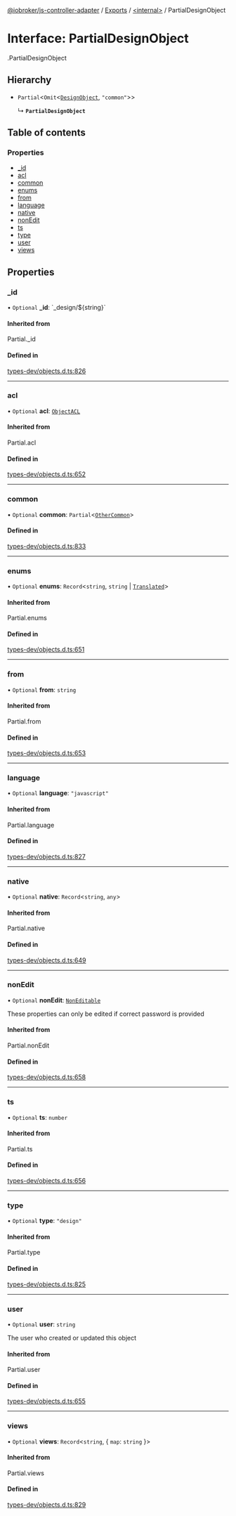 [@iobroker/js-controller-adapter](../README.md) / [Exports](../modules.md) / [<internal\>](../modules/internal_.md) / PartialDesignObject

# Interface: PartialDesignObject

[<internal>](../modules/internal_.md).PartialDesignObject

## Hierarchy

- `Partial`<`Omit`<[`DesignObject`](internal_.DesignObject.md), ``"common"``\>\>

  ↳ **`PartialDesignObject`**

## Table of contents

### Properties

- [\_id](internal_.PartialDesignObject.md#_id)
- [acl](internal_.PartialDesignObject.md#acl)
- [common](internal_.PartialDesignObject.md#common)
- [enums](internal_.PartialDesignObject.md#enums)
- [from](internal_.PartialDesignObject.md#from)
- [language](internal_.PartialDesignObject.md#language)
- [native](internal_.PartialDesignObject.md#native)
- [nonEdit](internal_.PartialDesignObject.md#nonedit)
- [ts](internal_.PartialDesignObject.md#ts)
- [type](internal_.PartialDesignObject.md#type)
- [user](internal_.PartialDesignObject.md#user)
- [views](internal_.PartialDesignObject.md#views)

## Properties

### \_id

• `Optional` **\_id**: \`\_design/${string}\`

#### Inherited from

Partial.\_id

#### Defined in

[types-dev/objects.d.ts:826](https://github.com/ioBroker/ioBroker.js-controller/blob/9b6770e2/packages/types-dev/objects.d.ts#L826)

___

### acl

• `Optional` **acl**: [`ObjectACL`](internal_.ObjectACL.md)

#### Inherited from

Partial.acl

#### Defined in

[types-dev/objects.d.ts:652](https://github.com/ioBroker/ioBroker.js-controller/blob/9b6770e2/packages/types-dev/objects.d.ts#L652)

___

### common

• `Optional` **common**: `Partial`<[`OtherCommon`](internal_.OtherCommon.md)\>

#### Defined in

[types-dev/objects.d.ts:833](https://github.com/ioBroker/ioBroker.js-controller/blob/9b6770e2/packages/types-dev/objects.d.ts#L833)

___

### enums

• `Optional` **enums**: `Record`<`string`, `string` \| [`Translated`](../modules/internal_.md#translated)\>

#### Inherited from

Partial.enums

#### Defined in

[types-dev/objects.d.ts:651](https://github.com/ioBroker/ioBroker.js-controller/blob/9b6770e2/packages/types-dev/objects.d.ts#L651)

___

### from

• `Optional` **from**: `string`

#### Inherited from

Partial.from

#### Defined in

[types-dev/objects.d.ts:653](https://github.com/ioBroker/ioBroker.js-controller/blob/9b6770e2/packages/types-dev/objects.d.ts#L653)

___

### language

• `Optional` **language**: ``"javascript"``

#### Inherited from

Partial.language

#### Defined in

[types-dev/objects.d.ts:827](https://github.com/ioBroker/ioBroker.js-controller/blob/9b6770e2/packages/types-dev/objects.d.ts#L827)

___

### native

• `Optional` **native**: `Record`<`string`, `any`\>

#### Inherited from

Partial.native

#### Defined in

[types-dev/objects.d.ts:649](https://github.com/ioBroker/ioBroker.js-controller/blob/9b6770e2/packages/types-dev/objects.d.ts#L649)

___

### nonEdit

• `Optional` **nonEdit**: [`NonEditable`](internal_.NonEditable.md)

These properties can only be edited if correct password is provided

#### Inherited from

Partial.nonEdit

#### Defined in

[types-dev/objects.d.ts:658](https://github.com/ioBroker/ioBroker.js-controller/blob/9b6770e2/packages/types-dev/objects.d.ts#L658)

___

### ts

• `Optional` **ts**: `number`

#### Inherited from

Partial.ts

#### Defined in

[types-dev/objects.d.ts:656](https://github.com/ioBroker/ioBroker.js-controller/blob/9b6770e2/packages/types-dev/objects.d.ts#L656)

___

### type

• `Optional` **type**: ``"design"``

#### Inherited from

Partial.type

#### Defined in

[types-dev/objects.d.ts:825](https://github.com/ioBroker/ioBroker.js-controller/blob/9b6770e2/packages/types-dev/objects.d.ts#L825)

___

### user

• `Optional` **user**: `string`

The user who created or updated this object

#### Inherited from

Partial.user

#### Defined in

[types-dev/objects.d.ts:655](https://github.com/ioBroker/ioBroker.js-controller/blob/9b6770e2/packages/types-dev/objects.d.ts#L655)

___

### views

• `Optional` **views**: `Record`<`string`, { `map`: `string`  }\>

#### Inherited from

Partial.views

#### Defined in

[types-dev/objects.d.ts:829](https://github.com/ioBroker/ioBroker.js-controller/blob/9b6770e2/packages/types-dev/objects.d.ts#L829)
